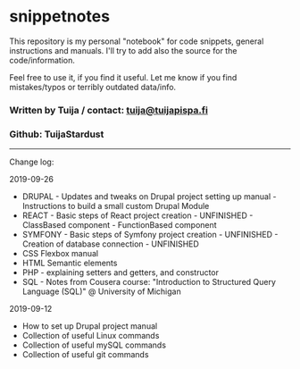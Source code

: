 # snippetnotes

This repository is my personal "notebook" for code snippets, general instructions and manuals. I'll try to add also the source for the code/information.

Feel free to use it, if you find it useful. Let me know if you find mistakes/typos or terribly outdated data/info.

### Written by Tuija / contact: tuija@tuijapispa.fi
### Github: TuijaStardust


*****
Change log:

2019-09-26

- DRUPAL - Updates and tweaks on Drupal project setting up manual
         - Instructions to build a small custom Drupal Module
- REACT  - Basic steps of React project creation - UNFINISHED
         - ClassBased component
         - FunctionBased component 
- SYMFONY - Basic steps of Symfony project creation - UNFINISHED
          - Creation of database connection - UNFINISHED
- CSS Flexbox manual
- HTML Semantic elements
- PHP - explaining setters and getters, and constructor 
- SQL - Notes from Cousera course: "Introduction to Structured Query Language (SQL)" @ University of Michigan


2019-09-12

- How to set up Drupal project manual
- Collection of useful Linux commands
- Collection of useful mySQL commands
- Collection of useful git commands 
